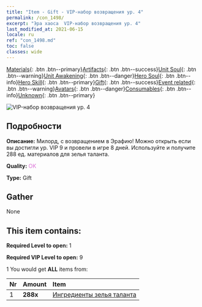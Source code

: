 ```yaml
---
title: "Item - Gift - VIP-набор возвращения ур. 4"
permalink: /con_1498/
excerpt: "Эра хаоса  VIP-набор возвращения ур. 4"
last_modified_at: 2021-06-15
locale: ru
ref: "con_1498.md"
toc: false
classes: wide
---
```

 [Materials](/ItemsRU/){: .btn .btn--primary}[Artifacts](/ItemsRU/Artifacts/){: .btn .btn--success}[Unit Soul](/ItemsRU/UnitSoul/){: .btn .btn--warning}[Unit Awakening](/ItemsRU/UnitAwakening/){: .btn .btn--danger}[Hero Soul](/ItemsRU/HeroSoul/){: .btn .btn--info}[Hero Skill](/ItemsRU/HeroSkill/){: .btn .btn--primary}[Gift](/ItemsRU/Gift/){: .btn .btn--success}[Event related](/ItemsRU/Events/){: .btn .btn--warning}[Avatars](/ItemsRU/Avatars/){: .btn .btn--danger}[Consumables](/ItemsRU/Consumables/){: .btn .btn--info}[Unknown](/ItemsRU/Unknown/){: .btn .btn--primary}

 ![VIP-набор возвращения ур. 4](/images/t/i_905001.png)

## Подробности
 **Описание:** Милорд, с возвращением в Эрафию! Можно открыть если вы достигли ур. VIP 9 и провели в игре 8 дней. Используйте и получите 288 ед. материалов для зелья таланта.

 **Quality:** <span style="color: #DA70D6">OK</span>

 **Type:** Gift

## Gather

  None

## This item contains:

 **Required Level to open:** 1

 **Required VIP Level to open:** 9

 1 You would get **ALL** items  from:

  | Nr | Amount |     Item    |
  |:---|:-------|:------------|
  | 1 |  **288x** | [Ингредиенты зелья таланта](/ItemsRU/con_1120/) |  | 

